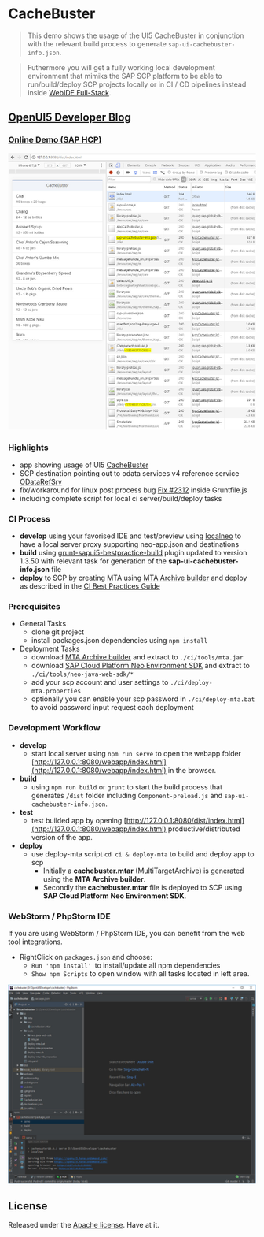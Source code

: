 # CacheBuster

> This demo shows the usage of the UI5 CacheBuster in conjunction with the relevant build process to generate ```sap-ui-cachebuster-info.json```.

> Futhermore you will get a fully working local development environment that mimiks the SAP SCP platform to be able to run/build/deploy SCP projects locally or in CI / CD pipelines instead inside [WebIDE Full-Stack](https://www.sap.com/developer/tutorials/webide-grunt-basic.html).

## [OpenUI5 Developer Blog](http://openui5.blogspot.com/2018/04/cachebuster-on-scp.html)

### [Online Demo (SAP HCP)](https://cachebuster-p1940953245trial.dispatcher.hanatrial.ondemand.com/index.html)

![Screenshot](CacheBuster.jpg)

### Highlights
- app showing usage of UI5 [CacheBuster](https://openui5nightly.hana.ondemand.com/#/topic/ff7aceda0bd24039beb9bca8e882825d.html)
- SCP destination pointing out to odata services v4 reference service [ODataRefSrv](http://services.odata.org/TripPinRESTierService/) 
- fix/workaround for linux post process bug [Fix #2312](https://github.com/SAPDocuments/Tutorials/issues/2312) inside Gruntfile.js
- including complete script for local ci server/build/deploy tasks

### CI Process 
- **develop** using your favorised IDE and test/preview using [localneo](https://www.npmjs.com/package/@uniorg/localneo) to have a local server proxy supporting neo-app.json and destinations 
- **build** using [grunt-sapui5-bestpractice-build](https://help.sap.com/viewer/825270ffffe74d9f988a0f0066ad59f0/CF/en-US/47045080ddaf414ba520d77353fc9441.html) plugin updated to version 1.3.50 with relevant task for generation of the **sap-ui-cachebuster-info.json** file 
- **deploy** to SCP by creating MTA using [MTA Archive builder](https://help.sap.com/viewer/58746c584026430a890170ac4d87d03b/Cloud/en-US/9f778dba93934a80a51166da3ec64a05.html) and deploy as described in the [CI Best Practices Guide](https://www.sap.com/developer/tutorials/ci-best-practices-fiori-sapcp.html)

### Prerequisites
- General Tasks
    - clone git project
    - install packages.json dependencies using ```npm install```        
- Deployment Tasks   
    - download [MTA Archive builder](https://help.sap.com/viewer/58746c584026430a890170ac4d87d03b/Cloud/en-US/9f778dba93934a80a51166da3ec64a05.html) and extract to ```./ci/tools/mta.jar```
    - download [SAP Cloud Platform Neo Environment SDK](https://tools.hana.ondemand.com/#cloud) and extract to ```./ci/tools/neo-java-web-sdk/*```
    - add your scp account and user settings to ```./ci/deploy-mta.properties```
    - optionally you can enable your scp password in ```./ci/deploy-mta.bat``` to avoid password input request each deployment 
 
### Development Workflow
- **develop** 
    - start local server using ```npm run serve``` to open the webapp folder [http://127.0.0.1:8080/webapp/index.html](http://127.0.0.1:8080/webapp/index.html) in the browser.
- **build** 
    - using ```npm run build``` or ```grunt``` to start the build process that generates ```/dist``` folder including ```Component-preload.js``` and ```sap-ui-cachebuster-info.json```.
- **test**
    - test builded app by opening [http://127.0.0.1:8080/dist/index.html](http://127.0.0.1:8080/webapp/index.html) productive/distributed version of the app.
- **deploy**
    - use deploy-mta script ```cd ci & deploy-mta``` to build and deploy app to scp
        - Initially a **cachebuster.mtar** (MultiTargetArchive) is generated using the **MTA Archive builder**.
        - Secondly the **cachebuster.mtar** file is deployed to SCP using **SAP Cloud Platform Neo Environment SDK**.

### WebStorm / PhpStorm IDE
If you are using WebStorm / PhpStorm IDE, you can benefit from the web tool integrations.
- RightClick on ```packages.json``` and choose:
    - ```Run 'npm install' ```to install/update all npm dependencies
    - ```Show npm Scripts``` to open window with all tasks located in left area.

![Screenshot](PhpStorm.jpg)

## License

Released under the [Apache license](http://www.apache.org/licenses/). Have at it.
